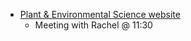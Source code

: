 - [Plant & Environmental Science website](<Plant & Environmental Science website.md>)
    - Meeting with Rachel @ 11:30
